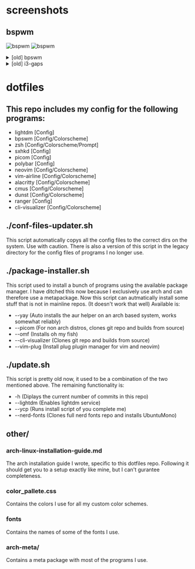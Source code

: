 # screenshots

## bspwm
![bspwm](https://i.imgur.com/muvVu7x.png)
![bspwm](https://i.imgur.com/tIWBDqA.png)

<details>
    <summary>[old] bpswm</summary>
    <img src="https://i.imgur.com/FW7iDir.png" alt="">
</details>
<details>
    <summary>[old] i3-gaps</summary>
    <img src="https://i.imgur.com/s18UaNz.png" alt="">
</details>

# dotfiles

## This repo includes my config for the following programs:
* lightdm [Config]
* bpswm [Config/Colorscheme]
* zsh [Config/Colorscheme/Prompt]
* sxhkd [Config]
* picom [Config]
* polybar [Config]
* neovim [Config/Colorscheme]
* vim-airline [Config/Colorscheme]
* alacritty [Config/Colorscheme]
* cmus [Config/Colorscheme]
* dunst [Config/Colorscheme]
* ranger [Config]
* cli-visualizer [Config/Colorscheme]

## ./conf-files-updater.sh
This script automatically copys all the config files to the correct dirs on the system.
Use with caution.
There is also a version of this script in the legacy directory for the config files of programs I no longer use.

## ./package-installer.sh
This script used to install a bunch of programs using the available package manager.
I have ditched this now because I exclusively use arch and can therefore use a metapackage.
Now this script can autmatically install some stuff that is not in mainline repos. (It doesn't work that well)
Available is:
* --yay (Auto installs the aur helper on an arch based system, works somewhat reliably)
* --picom (For non arch distros, clones git repo and builds from source)
* --omf (Installs oh my fish)
* --cli-visualizer (Clones git repo and builds from source)
* --vim-plug (Install plug plugin manager for vim and neovim)

## ./update.sh
This script is pretty old now, it used to be a combination of the two mentioned above.
The remaining functionality is:
* -h (Diplays the current number of commits in this repo)
* --lightdm (Enables lightdm service)
* --ycp (Runs install script of you complete me)
* --nerd-fonts (Clones full nerd fonts repo and installs UbuntuMono)

## other/
### arch-linux-installation-guide.md
The arch installation guide I wrote, specific to this dotfiles repo.
Following it should get you to a setup exactly like mine, but I can't gurantee completeness.
### color_pallete.css
Contains the colors I use for all my custom color schemes.
### fonts
Contains the names of some of the fonts I use.
### arch-meta/
Contains a meta package with most of the programs I use.

